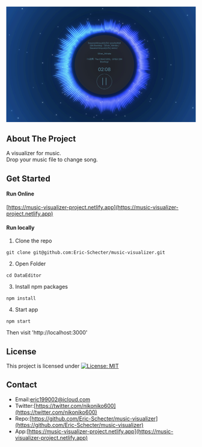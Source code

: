 <p align="center">
  <img src="./screenshot/profile.jpg">
</p>

## About The Project
A visualizer for music.  
Drop your music file to change song.  

## Get Started
#### Run Online   
[https://music-visualizer-project.netlify.app](https://music-visualizer-project.netlify.app) 

#### Run locally
1. Clone the repo  
```
git clone git@github.com:Eric-Schecter/music-visualizer.git
```
2. Open Folder  
```
cd DataEditor
```
3. Install npm packages  
```
npm install
```
4. Start app  
```
npm start
```
Then visit 'http://localhost:3000'

## License
This project is licensed under [![License: MIT](https://img.shields.io/badge/License-MIT-yellow.svg)](https://opensource.org/licenses/MIT)

## Contact
* Email:[eric199002@icloud.com](eric199002@icloud.com)
* Twitter:[https://twitter.com/nikoniko600](https://twitter.com/nikoniko600)
* Repo:[https://github.com/Eric-Schecter/music-visualizer](https://github.com/Eric-Schecter/music-visualizer)
* App:[https://music-visualizer-project.netlify.app](https://music-visualizer-project.netlify.app) 